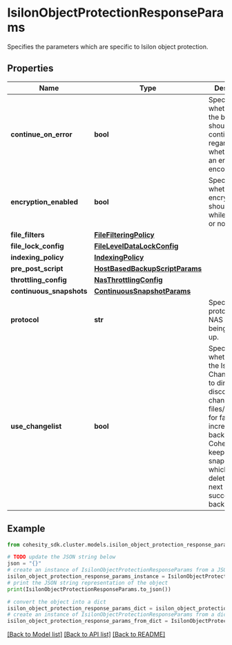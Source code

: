 # IsilonObjectProtectionResponseParams

Specifies the parameters which are specific to Isilon object protection.

## Properties

Name | Type | Description | Notes
------------ | ------------- | ------------- | -------------
**continue_on_error** | **bool** | Specifies whether or not the backup should continue regardless of whether or not an error was encountered. | [optional] 
**encryption_enabled** | **bool** | Specifies whether the encryption should be used while backup or not. | [optional] 
**file_filters** | [**FileFilteringPolicy**](FileFilteringPolicy.md) |  | [optional] 
**file_lock_config** | [**FileLevelDataLockConfig**](FileLevelDataLockConfig.md) |  | [optional] 
**indexing_policy** | [**IndexingPolicy**](IndexingPolicy.md) |  | [optional] 
**pre_post_script** | [**HostBasedBackupScriptParams**](HostBasedBackupScriptParams.md) |  | [optional] 
**throttling_config** | [**NasThrottlingConfig**](NasThrottlingConfig.md) |  | [optional] 
**continuous_snapshots** | [**ContinuousSnapshotParams**](ContinuousSnapshotParams.md) |  | [optional] 
**protocol** | **str** | Specifies the protocol of the NAS device being backed up. | [optional] 
**use_changelist** | **bool** | Specify whether to use the Isilon Changelist API to directly discover changed files/directories for faster incremental backup. Cohesity will keep an extra snapshot which will be deleted by the next successful backup. | [optional] 

## Example

```python
from cohesity_sdk.cluster.models.isilon_object_protection_response_params import IsilonObjectProtectionResponseParams

# TODO update the JSON string below
json = "{}"
# create an instance of IsilonObjectProtectionResponseParams from a JSON string
isilon_object_protection_response_params_instance = IsilonObjectProtectionResponseParams.from_json(json)
# print the JSON string representation of the object
print(IsilonObjectProtectionResponseParams.to_json())

# convert the object into a dict
isilon_object_protection_response_params_dict = isilon_object_protection_response_params_instance.to_dict()
# create an instance of IsilonObjectProtectionResponseParams from a dict
isilon_object_protection_response_params_from_dict = IsilonObjectProtectionResponseParams.from_dict(isilon_object_protection_response_params_dict)
```
[[Back to Model list]](../README.md#documentation-for-models) [[Back to API list]](../README.md#documentation-for-api-endpoints) [[Back to README]](../README.md)


